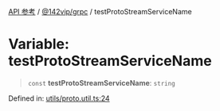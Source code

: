 [API 参考](../wiki/Home) / [@142vip/grpc](../wiki/@142vip.grpc) / testProtoStreamServiceName

# Variable: testProtoStreamServiceName

> `const` **testProtoStreamServiceName**: `string`

Defined in: [utils/proto.util.ts:24](https://github.com/142vip/core-x/blob/15d5bc9ef4bece78c0e60bdf074a2d245f625100/packages/grpc/src/utils/proto.util.ts#L24)
